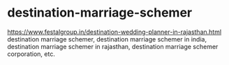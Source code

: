 # destination-marriage-schemer
https://www.festalgroup.in/destination-wedding-planner-in-rajasthan.html destination marriage schemer, destination marriage schemer in india, destination marriage schemer in rajasthan, destination marriage schemer corporation, etc.
